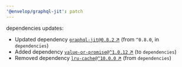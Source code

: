 ```yaml
---
'@envelop/graphql-jit': patch
---
```


dependencies updates:

- Updated dependency [`graphql-jit@0.8.2` ↗︎](https://www.npmjs.com/package/graphql-jit/v/0.8.2)
  (from `^0.8.0`, in `dependencies`)
- Added dependency
  [`value-or-promise@^1.0.12` ↗︎](https://www.npmjs.com/package/value-or-promise/v/1.0.12) (to
  `dependencies`)
- Removed dependency [`lru-cache@^10.0.0` ↗︎](https://www.npmjs.com/package/lru-cache/v/10.0.0)
  (from `dependencies`)
